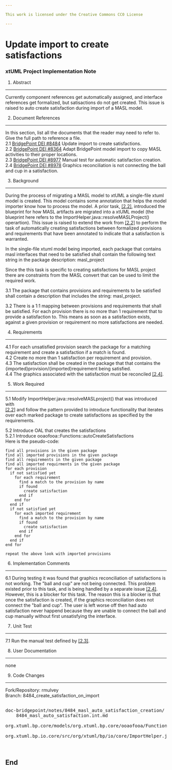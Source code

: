 ```yaml
---

This work is licensed under the Creative Commons CC0 License

---
```


# Update import to create satisfactions
### xtUML Project Implementation Note

1. Abstract
-----------
Currently component references get automatically assigned, and interface references get formalized, but satisactions do not get created. This issue is raised to auto create satisfaction during import of a MASL model.  

2. Document References
----------------------
In this section, list all the documents that the reader may need to refer to.
Give the full path to reference a file.  
<a id="2.1"></a>2.1 [BridgePoint DEI #8484](https://support.onefact.net/issues/8484) 
Update import to create satisfactions.  
<a id="2.2"></a>2.2 [BridgePoint DEI #8364](https://support.onefact.net/issues/8364) 
Adapt BridgePoint model import to copy MASL activities to their proper locations.  
<a id="2.3"></a>2.3 [BridgePoint DEI #8977](https://support.onefact.net/issues/8977) 
Manual test for automatic satisfaction creation.  
<a id="2.4"></a>2.4 [BridgePoint DEI #8978](https://support.onefact.net/issues/8978) 
Graphics reconciliation is not connecting the ball and cup in a satisfaction.  

3. Background
-------------
During the process of migrating a MASL model to xtUML a single-file xtuml model
is created. This model contains some annotation that helps the model importer
know how to process the model. A prior task, [[2.2]](#2.2), introduced the 
blueprint for how MASL artifacts are migrated into a xtUML model 
(the blueprint here refers to the ImportHelper.java::resolveMASLProject()
operartion).
This issue is raised to extend the work from [[2.2]](#2.2) to perform the 
task of automatically creating satisfactions between formalized provisions and 
requirements that have been annotated to indicate that a satisfaction is 
warranted.

In the single-file xtuml model being imported, each package that contains 
masl interfaces that need to be satisfied shall contain the following text 
string in the package description: masl_project

Since the this task is specific to creating satisfactions for MASL project 
there are constraints from the MASL convert that can be used to limit the 
required work.  

3.1 The package that contains provisions and requirements to be satisfied shall
contain a description that includes the string: masl_project.  

3.2 There is a 1:1 mapping between provisions and requirements that shall be 
satisfied. For each provision there is no more than 1 requirement that to 
provide a satisfaction to. This means as soon as a satisfaction exists, against
a given provision or requirement no more satisfactions are needed.  
 

4. Requirements
---------------
4.1 For each unsatisfied provision search the package for a matching 
requirement and create a satisfaction if a match is found.  
4.2 Create no more than 1 satisfaction per requirement and provision.  
4.3 The satisfaction shall be created in the package that that contains the 
{imported}provision/{imported}requirement being satisfied.  
4.4 The graphics associated with the satisfaction must be reconciled [[2.4]](#2.4).  

5. Work Required
----------------
5.1 Modify ImportHelper.java::resolveMASLproject() that was introduced with  
[[2.2]](#2.2) and follow the pattern provided to introduce functionality that
iterates over each marked package to create satisfactions as specified
by the requirements.  

5.2 Introduce OAL that creates the satisfactions  
5.2.1 Introduce ooaofooa::Functions::autoCreateSatisfactions  
Here is the pseudo-code:
```
find all provisions in the given package
find all imported provisions in the given package
find all requirements in the given package
find all imported requirments in the given package
for each provision
  if not satisfied yet
    for each requirement
      find a match to the provision by name
      if found 
        create satisfaction
      end if
    end for
  end if
  if not satisfied yet
    for each imported requirement
      find a match to the provision by name
      if found 
        create satisfaction
      end if
    end for
  end if
end for

repeat the above look with imported provisions

```  

6. Implementation Comments
--------------------------
6.1 During testing it was found that graphics reconciliation of satisfactions
is not working. The "ball and cup" are not being connected. This problem 
existed prior to this task, and is being handled by a separate issue 
[[2.4]](#2.4). However, this is a blocker for this task. The reason this is
a blocker is that once the satisfaction is created, if the graphics reconciliation
does not connect the "ball and cup". The user is left worse off then had auto satisfaction
never happend because they are unable to connect the ball and cup manually without first
unsatisfying the interface.  

7. Unit Test
------------
7.1 Run the manual test defined by [[2.3]](#2.3).  

8. User Documentation
---------------------
none  

9. Code Changes
---------------
Fork/Repository: rmulvey  
Branch: 8484_create_satisfaction_on_import  

<pre>

doc-bridgepoint/notes/8484_masl_auto_satisfaction_creation/
    8484_masl_auto_satisfaction.int.md

org.xtuml.bp.core/models/org.xtuml.bp.core/ooaofooa/Functions/Functions.xtuml

org.xtuml.bp.io.core/src/org/xtuml/bp/io/core/ImportHelper.java


</pre>

End
---

